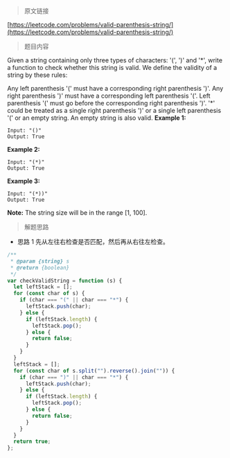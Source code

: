 <!--
 * @Author: FBB
 * @Date: 2020-04-16 22:26:19
 * @LastEditors: FBB
 * @LastEditTime: 2020-04-16 22:29:22
 * @Description:
 -->

> 原文链接

[https://leetcode.com/problems/valid-parenthesis-string/](https://leetcode.com/problems/valid-parenthesis-string/)

> 题目内容

Given a string containing only three types of characters: '(', ')' and '\*', write a function to check whether this string is valid. We define the validity of a string by these rules:

Any left parenthesis '(' must have a corresponding right parenthesis ')'.
Any right parenthesis ')' must have a corresponding left parenthesis '('.
Left parenthesis '(' must go before the corresponding right parenthesis ')'.
'\*' could be treated as a single right parenthesis ')' or a single left parenthesis '(' or an empty string.
An empty string is also valid.
**Example 1:**

```
Input: "()"
Output: True
```

**Example 2:**

```
Input: "(*)"
Output: True
```

**Example 3:**

```
Input: "(*))"
Output: True
```

**Note:**
The string size will be in the range [1, 100].

> 解题思路

- 思路 1
  先从左往右检查是否匹配，然后再从右往左检查。

```js
/**
 * @param {string} s
 * @return {boolean}
 */
var checkValidString = function (s) {
  let leftStack = [];
  for (const char of s) {
    if (char === "(" || char === "*") {
      leftStack.push(char);
    } else {
      if (leftStack.length) {
        leftStack.pop();
      } else {
        return false;
      }
    }
  }
  leftStack = [];
  for (const char of s.split("").reverse().join("")) {
    if (char === ")" || char === "*") {
      leftStack.push(char);
    } else {
      if (leftStack.length) {
        leftStack.pop();
      } else {
        return false;
      }
    }
  }
  return true;
};
```
